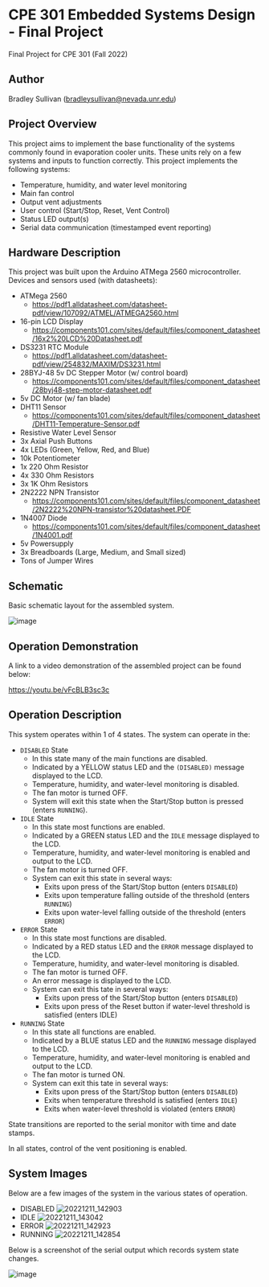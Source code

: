 # CPE 301 Embedded Systems Design - Final Project
Final Project for CPE 301 (Fall 2022)

## Author
Bradley Sullivan (bradleysullivan@nevada.unr.edu)

## Project Overview
This project aims to implement the base functionality of the systems commonly found in evaporation cooler units. These units rely on a few systems and inputs to function correctly. This project implements the following systems:

- Temperature, humidity, and water level monitoring
- Main fan control
- Output vent adjustments
- User control (Start/Stop, Reset, Vent Control)
- Status LED output(s)
- Serial data communication (timestamped event reporting)

## Hardware Description
This project was built upon the Arduino ATMega 2560 microcontroller. Devices and sensors used (with datasheets):
- ATMega 2560
    - https://pdf1.alldatasheet.com/datasheet-pdf/view/107092/ATMEL/ATMEGA2560.html
- 16-pin LCD Display
    - https://components101.com/sites/default/files/component_datasheet/16x2%20LCD%20Datasheet.pdf
- DS3231 RTC Module
    - https://pdf1.alldatasheet.com/datasheet-pdf/view/254832/MAXIM/DS3231.html
- 28BYJ-48 5v DC Stepper Motor (w/ control board)
    - https://components101.com/sites/default/files/component_datasheet/28byj48-step-motor-datasheet.pdf
- 5v DC Motor (w/ fan blade)
- DHT11 Sensor
    - https://components101.com/sites/default/files/component_datasheet/DHT11-Temperature-Sensor.pdf
- Resistive Water Level Sensor
- 3x Axial Push Buttons
- 4x LEDs (Green, Yellow, Red, and Blue)
- 10k Potentiometer
- 1x 220 Ohm Resistor
- 4x 330 Ohm Resistors
- 3x 1K Ohm Resistors
- 2N2222 NPN Transistor
    - https://components101.com/sites/default/files/component_datasheet/2N2222%20NPN-transistor%20datasheet.PDF
- 1N4007 Diode
    - https://components101.com/sites/default/files/component_datasheet/1N4001.pdf
- 5v Powersupply
- 3x Breadboards (Large, Medium, and Small sized)
- Tons of Jumper Wires

## Schematic
Basic schematic layout for the assembled system.

![image](https://user-images.githubusercontent.com/77858921/206936878-f80d21e6-93ac-4dc4-8dc5-648256d079a4.png)

## Operation Demonstration

A link to a video demonstration of the assembled project can be found below:

https://youtu.be/vFcBLB3sc3c

## Operation Description
This system operates within 1 of 4 states. The system can operate in the:
- `DISABLED` State
    - In this state many of the main functions are disabled.
    - Indicated by a YELLOW status LED and the `(DISABLED)` message displayed to the LCD.
    - Temperature, humidity, and water-level monitoring is disabled.
    -  The fan motor is turned OFF.
    - System will exit this state when the Start/Stop button is pressed (enters `RUNNING`).
- `IDLE` State
    - In this state most functions are enabled.
    - Indicated by a GREEN status LED and the `IDLE` message displayed to the LCD.
    - Temperature, humidity, and water-level monitoring is enabled and output to the LCD.
    - The fan motor is turned OFF.
    - System can exit this state in several ways:
        - Exits upon press of the Start/Stop button (enters `DISABLED`)
        - Exits upon temperature falling outside of the threshold (enters `RUNNING`)
        - Exits upon water-level falling outside of the threshold (enters `ERROR`)
- `ERROR` State
    - In this state most functions are disabled.
    - Indicated by a RED status LED and the `ERROR` message displayed to the LCD.
    - Temperature, humidity, and water-level monitoring is disabled.
    - The fan motor is turned OFF.
    - An error message is displayed to the LCD.
    - System can exit this tate in several ways:
        - Exits upon press of the Start/Stop button (enters `DISABLED`)
        - Exits upon press of the Reset button if water-level threshold is satisfied (enters IDLE)
- `RUNNING` State
    - In this state all functions are enabled.
    - Indicated by a BLUE status LED and the `RUNNING` message displayed to the LCD.
    - Temperature, humidity, and water-level monitoring is enabled and output to the LCD.
    - The fan motor is turned ON.
    - System can exit this tate in several ways:
        - Exits upon press of the Start/Stop button (enters `DISABLED`)
        - Exits when temperature threshold is satisfied (enters `IDLE`)
        - Exits when water-level threshold is violated (enters `ERROR`)

State transitions are reported to the serial monitor with time and date stamps.

In all states, control of the vent positioning is enabled.

## System Images
Below are a few images of the system in the various states of operation.
- DISABLED
    ![20221211_142903](https://user-images.githubusercontent.com/77858921/206932733-c10a1581-e187-4e18-bf46-669b94b86a0b.jpg)
- IDLE
    ![20221211_143042](https://user-images.githubusercontent.com/77858921/206932739-ed94518c-3d0b-4c1c-a671-015a03b79f5f.jpg)
- ERROR
    ![20221211_142923](https://user-images.githubusercontent.com/77858921/206932744-ccde95c3-66c8-4dfe-bba6-ec2353cc1c42.jpg)
- RUNNING
    ![20221211_142854](https://user-images.githubusercontent.com/77858921/206932737-e274a78b-19de-4d82-bde8-9b9964b7bac2.jpg)

Below is a screenshot of the serial output which records system state changes.

![image](https://user-images.githubusercontent.com/77858921/206932961-ebe597a3-1ccb-40cc-962f-3f4ce0e365f8.png)
